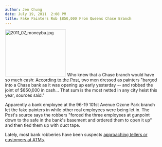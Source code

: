 ```yaml
---
author: Jen Chung
date: July 19, 2011  2:08 PM
title: Fake Painters Rob $850,000 From Queens Chase Branch
---
```


<p><span class="mt-enclosure mt-enclosure-image" style="display: inline;"> <img alt="2011_07_moneyba.jpg" src="https://web.archive.org/web/20130426073700im_/http://gothamist.com/attachments/jen/2011_07_moneyba.jpg" width="200" height="155" class="image-left"> </span>Who knew that a Chase branch would have so much cash:  <a href="https://web.archive.org/web/20130426073700/http://www.nypost.com/p/news/local/queens/painters_steal_green_abdpAmuVMlGJBDAzGXBP8H">According to the Post</a>, two men dressed as painters &quot;barged into a Chase bank as it was opening up early yesterday -- and robbed the joint of $850,000 in cash... That sum is the most netted in any city heist this year, sources said.&quot;</p>

<p>Apparently a bank employee at the 96-19 101st Avenue Ozone Park branch let the fake painters in while other real employees were being let in.  The Post&apos;s source says the robbers &quot;forced the three employees at gunpoint down to the safe in the bank&apos;s basement and ordered them to open it up&quot; and then tied them up with duct tape. </p>

<p>Lately, most bank robberies have been suspects <a href="https://web.archive.org/web/20130426073700/http://gothamist.com/tags/bankrobbery">approaching tellers or customers at ATMs</a>.</p>